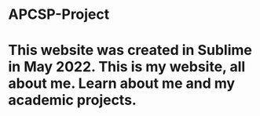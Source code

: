 # APCSP-Project
# This website was created in Sublime in May 2022. This is my website, all about me. Learn about me and my academic projects.
